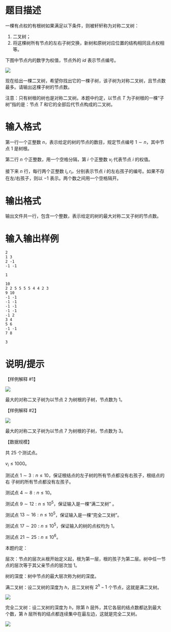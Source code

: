 # 题目描述

一棵有点权的有根树如果满足以下条件，则被轩轩称为对称二叉树：

1. 二叉树；
2. 将这棵树所有节点的左右子树交换，新树和原树对应位置的结构相同且点权相等。

下图中节点内的数字为权值，节点外的 $id$ 表示节点编号。  

![](file://1.png)

现在给出一棵二叉树，希望你找出它的一棵子树，该子树为对称二叉树，且节点数最多。请输出这棵子树的节点数。

注意：只有树根的树也是对称二叉树。本题中约定，以节点 $T$ 为子树根的一棵“子树”指的是：节点 $T$ 和它的全部后代节点构成的二叉树。

# 输入格式

第一行一个正整数 $n$，表示给定的树的节点的数目，规定节点编号 $1 \sim n$，其中节点 $1$ 是树根。

第二行 $n$ 个正整数，用一个空格分隔，第 $i$ 个正整数 $v_i$ 代表节点 $i$ 的权值。

接下来 $n$ 行，每行两个正整数 $l_i, r_i$，分别表示节点 $i$ 的左右孩子的编号。如果不存在左/右孩子，则以 $-1$ 表示。两个数之间用一个空格隔开。

# 输出格式

输出文件共一行，包含一个整数，表示给定的树的最大对称二叉子树的节点数。

# 输入输出样例

```input1
2 
1 3 
2 -1 
-1 -1 
```

```output1
1
```

```input2
10 
2 2 5 5 5 5 4 4 2 3 
9 10 
-1 -1 
-1 -1 
-1 -1 
-1 -1 
-1 2 
3 4 
5 6 
-1 -1 
7 8
```

```output2
3
```

# 说明/提示

【样例解释 #1】

![](file://2.png)

最大的对称二叉子树为以节点 $2$ 为树根的子树，节点数为 $1$。

【样例解释 #2】

![](file://3.png)

最大的对称二叉子树为以节点 $7$ 为树根的子树，节点数为 $3$。

【数据规模】

共 $25$ 个测试点。

$v_i \leq 1000$。

测试点 $1 \sim 3: n \leq 10$，保证根结点的左子树的所有节点都没有右孩子，根结点的右 子树的所有节点都没有左孩子。

测试点 $4 \sim 8: n \leq 10$。

测试点 $9 \sim 12: n \leq 10^5$，保证输入是一棵“满二叉树” 。

测试点 $13 \sim 16: n \leq 10^5$，保证输入是一棵“完全二叉树”。

测试点 $17 \sim 20: n \leq 10^5$，保证输入的树的点权均为 $1$。

测试点 $21 \sim 25: n \leq 10^6$。

本题约定：

层次：节点的层次从根开始定义起，根为第一层，根的孩子为第二层。树中任一节点的层次等于其父亲节点的层次加 $1$。

树的深度：树中节点的最大层次称为树的深度。

满二叉树：设二叉树的深度为 $h$，且二叉树有 $2^h-1$ 个节点，这就是满二叉树。

![](file://4.png)

完全二叉树：设二叉树的深度为 $h$，除第 $h$ 层外，其它各层的结点数都达到最大个数，第 $h$ 层所有的结点都连续集中在最左边，这就是完全二叉树。

![](file://5.png)
